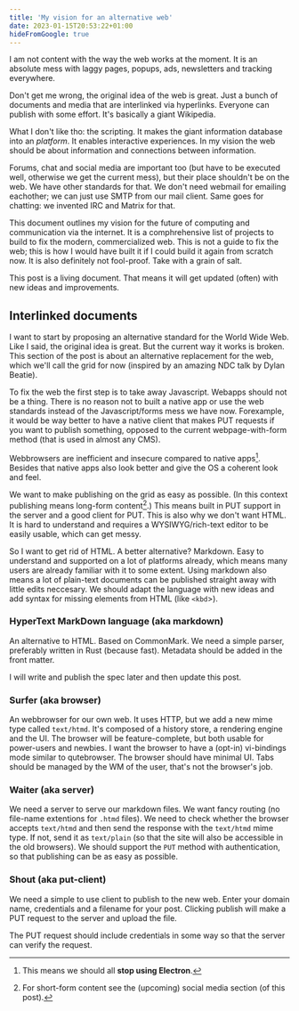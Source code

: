 ```yaml
---
title: 'My vision for an alternative web'
date: 2023-01-15T20:53:22+01:00
hideFromGoogle: true
---
```


I am not content with the way the web works at the moment. It is an absolute mess with laggy pages, popups, ads, newsletters and tracking everywhere.

Don't get me wrong, the original idea of the web is great. Just a bunch of documents and media that are interlinked via hyperlinks. Everyone can publish with some effort. It's basically a giant Wikipedia.

What I don't like tho: the scripting. It makes the giant information database into an *platform*. It enables interactive experiences. In my vision the web should be about information and connections between information.

Forums, chat and social media are important too (but have to be executed well, otherwise we get the current mess), but their place shouldn't be on the web. We have other standards for that. We don't need webmail for emailing eachother; we can just use SMTP from our mail client. Same goes for chatting: we invented IRC and Matrix for that.

This document outlines my vision for the future of computing and communication via the internet. It is a comphrehensive list of projects to build to fix the modern, commercialized web. This is not a guide to fix the web; this is how I would have built it if I could build it again from scratch now. It is also definitely not fool-proof. Take with a grain of salt.

This post is a living document. That means it will get updated (often) with new ideas and improvements.

## Interlinked documents

I want to start by proposing an alternative standard for the World Wide Web. Like I said, the original idea is great. But the current way it works is broken. This section of the post is about an alternative replacement for the web, which we'll call the grid for now (inspired by an amazing NDC talk by Dylan Beatie).

To fix the web the first step is to take away Javascript. Webapps should not be a thing. There is no reason not to built a native app or use the web standards instead of the Javascript/forms mess we have now. Forexample, it would be way better to have a native client that makes PUT requests if you want to publish something, opposed to the current webpage-with-form method (that is used in almost any CMS).

Webbrowsers are inefficient and insecure compared to native apps[^1]. Besides that native apps also look better and give the OS a coherent look and feel.

We want to make publishing on the grid as easy as possible. (In this context publishing means long-form content[^2].) This means built in PUT support in the server and a good client for PUT. This is also why we don't want HTML. It is hard to understand and requires a WYSIWYG/rich-text editor to be easily usable, which can get messy.

So I want to get rid of HTML. A better alternative? Markdown. Easy to understand and supported on a lot of platforms already, which means many users are already familiar with it to some extent. Using markdown also means a lot of plain-text documents can be published straight away with little edits neccesary. We should adapt the language with new ideas and add syntax for missing elements from HTML (like `<kbd`>).

### HyperText MarkDown language (aka markdown)

An alternative to HTML. Based on CommonMark. We need a simple parser, preferably written in Rust (because fast). Metadata should be added in the front matter.

I will write and publish the spec later and then update this post.

### Surfer (aka browser)

An webbrowser for our own web. It uses HTTP, but we add a new mime type called `text/htmd`. It's composed of a history store, a rendering engine and the UI. The browser will be feature-complete, but both usable for power-users and newbies. I want the browser to have a (opt-in) vi-bindings mode similar to qutebrowser. The browser should have minimal UI. Tabs should be managed by the WM of the user, that's not the browser's job.

### Waiter (aka server)

We need a server to serve our markdown files. We want fancy routing (no file-name extentions for `.htmd` files). We need to check whether the browser accepts `text/htmd` and then send the response with the `text/htmd` mime type. If not, send it as `text/plain` (so that the site will also be accessible in the old browsers). We should support the `PUT` method with authentication, so that publishing can be as easy as possible.

### Shout (aka put-client)

We need a simple to use client to publish to the new web. Enter your domain name, credentials and a filename for your post. Clicking publish will make a PUT request to the server and upload the file.

The PUT request should include credentials in some way so that the server can verify the request.

[^1]: This means we should all **stop using Electron**.
[^2]: For short-form content see the (upcoming) social media section (of this post).
